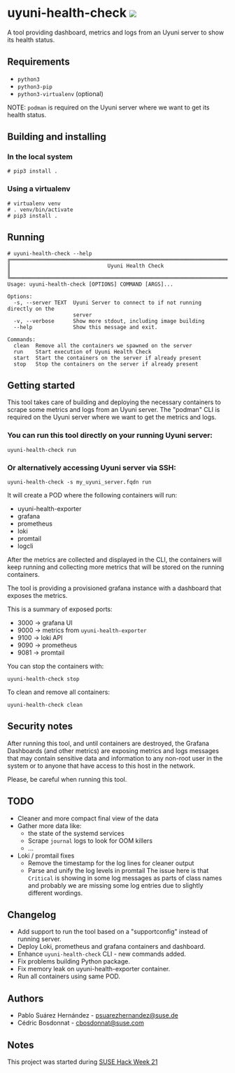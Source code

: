 # uyuni-health-check <img src="https://img.shields.io/badge/EXPERIMENTAL-WIP-red" />

A tool providing dashboard, metrics and logs from an Uyuni server to show its health status.

## Requirements

* `python3`
* `python3-pip`
* `python3-virtualenv` (optional)

NOTE: `podman` is required on the Uyuni server where we want to get its health status.

## Building and installing

### In the local system

    # pip3 install .

### Using a virtualenv

    # virtualenv venv
    # . venv/bin/activate
    # pip3 install .

##  Running

    # uyuni-health-check --help
    ╔═════════════════════════════════════════════════════════════════════════════════╗
    ║                               Uyuni Health Check                                ║
    ╚═════════════════════════════════════════════════════════════════════════════════╝
    Usage: uyuni-health-check [OPTIONS] COMMAND [ARGS]...
    
    Options:
      -s, --server TEXT  Uyuni Server to connect to if not running directly on the
                         server
      -v, --verbose      Show more stdout, including image building
      --help             Show this message and exit.
    
    Commands:
      clean  Remove all the containers we spawned on the server
      run    Start execution of Uyuni Health Check
      start  Start the containers on the server if already present
      stop   Stop the containers on the server if already present

## Getting started

This tool takes care of building and deploying the necessary containers to scrape some metrics and logs from an Uyuni server. The "podman" CLI is required on the Uyuni server where we want to get the metrics and logs.

### You can run this tool directly on your running Uyuni server:

    uyuni-health-check run

### Or alternatively accessing Uyuni server via SSH:

    uyuni-health-check -s my_uyuni_server.fqdn run

It will create a POD where the following containers will run:

- uyuni-health-exporter
- grafana
- prometheus
- loki
- promtail
- logcli

After the metrics are collected and displayed in the CLI, the containers will keep running and collecting more metrics that will be stored on the running containers.

The tool is providing a provisioned grafana instance with a dashboard that exposes the metrics.

This is a summary of exposed ports:

- 3000 -> grafana UI
- 9000 -> metrics from `uyuni-health-exporter`
- 9100 -> loki API
- 9090 -> prometheus
- 9081 -> promtail

You can stop the containers with:

    uyuni-health-check stop

To clean and remove all containers:

    uyuni-health-check clean

## Security notes
After running this tool, and until containers are destroyed, the Grafana Dashboards (and other metrics) are exposing metrics and logs messages that may contain sensitive data and information to any non-root user in the system or to anyone that have access to this host in the network.

Please, be careful when running this tool.

## TODO

* Cleaner and more compact final view of the data
* Gather more data like:
  * the state of the systemd services
  * Scrape `journal` logs to look for OOM killers
  * ...
* Loki / promtail fixes
  * Remove the timestamp for the log lines for cleaner output
  * Parse and unify the log levels in promtail
    The issue here is that `Critical` is showing in some log messages as parts of class names and probably we are missing some log entries due to slightly different wordings.

## Changelog

* Add support to run the tool based on a "supportconfig" instead of running server.
* Deploy Loki, prometheus and grafana containers and dashboard.
* Enhance `uyuni-health-check` CLI - new commands added.
* Fix problems building Python package.
* Fix memory leak on uyuni-health-exporter container.
* Run all containers using same POD.

## Authors

- Pablo Suárez Hernández - <psuarezhernandez@suse.de>
- Cédric Bosdonnat - <cbosdonnat@suse.com>

## Notes

This project was started during [SUSE Hack Week 21](https://hackweek.opensuse.org/21/projects/create-tool-to-analyze-supportconfig-to-spot-common-suse-manager-issues)
